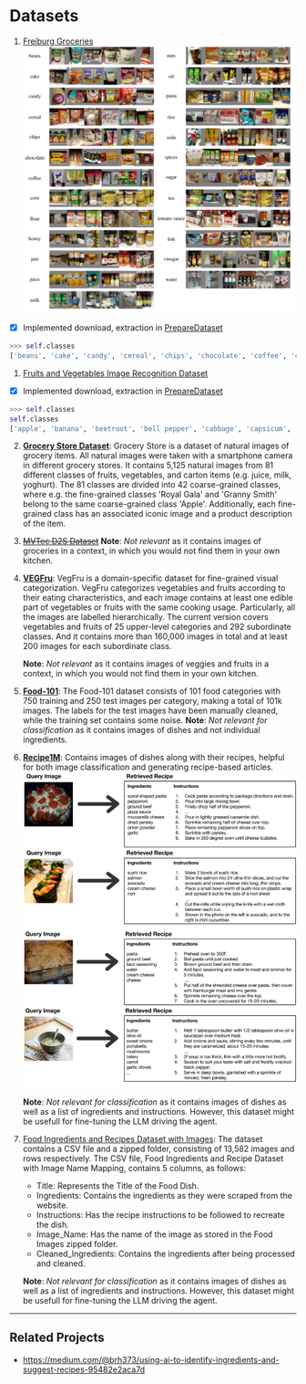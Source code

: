 # Datasets

1. [Freiburg Groceries](http://aisdatasets.informatik.uni-freiburg.de/freiburg_groceries_dataset/)
![Freiburg Groceries](/docs/assets/data/freiburg_groceries.png)
  - [x] Implemented download, extraction in [PrepareDataset](/src/ingredient_classifier/ingredient_classifier/datahandling/prepare_datasets.py)
```py
>>> self.classes
['beans', 'cake', 'candy', 'cereal', 'chips', 'chocolate', 'coffee', 'corn', 'fish', 'flour', 'honey', 'jam', 'juice', 'milk', 'nuts', 'oil', 'pasta', 'rice', 'soda', 'spices', 'sugar', 'tea', 'tomato_sauce', 'vinegar', 'water']
```

1. [Fruits and Vegetables Image Recognition Dataset](https://www.kaggle.com/datasets/kritikseth/fruit-and-vegetable-image-recognition)
  - [x] Implemented download, extraction in [PrepareDataset](/src/ingredient_classifier/ingredient_classifier/datahandling/prepare_datasets.py)
```py
>>> self.classes
self.classes
['apple', 'banana', 'beetroot', 'bell pepper', 'cabbage', 'capsicum', 'carrot', 'cauliflower', 'chilli pepper', 'corn', 'cucumber', 'eggplant', 'garlic', 'ginger', 'grapes', 'jalepeno', 'kiwi', 'lemon', 'lettuce', 'mango', 'onion', 'orange', 'paprika', 'pear', 'peas', 'pineapple', 'pomegranate', 'potato', 'raddish', 'soy beans', 'spinach', 'sweetcorn', 'sweetpotato', 'tomato', 'turnip', 'watermelon']
```

2. [**Grocery Store Dataset**](https://paperswithcode.com/dataset/grocery-store):
Grocery Store is a dataset of natural images of grocery items. All natural images were taken with a smartphone camera in different grocery stores. It contains 5,125 natural images from 81 different classes of fruits, vegetables, and carton items (e.g. juice, milk, yoghurt). The 81 classes are divided into 42 coarse-grained classes, where e.g. the fine-grained classes 'Royal Gala' and 'Granny Smith' belong to the same coarse-grained class 'Apple'. Additionally, each fine-grained class has an associated iconic image and a product description of the item.


1. ~~[MVTec D2S Dataset](https://www.mvtec.com/company/research/datasets/mvtec-d2s/downloads)~~
    **Note**: _Not relevant_ as it contains images of groceries in a context, in which you would not find them in your own kitchen.

2. [**VEGFru**](https://paperswithcode.com/dataset/vegfru): VegFru is a domain-specific dataset for fine-grained visual categorization. VegFru categorizes vegetables and fruits according to their eating characteristics, and each image contains at least one edible part of vegetables or fruits with the same cooking usage. Particularly, all the images are labelled hierarchically. The current version covers vegetables and fruits of 25 upper-level categories and 292 subordinate classes. And it contains more than 160,000 images in total and at least 200 images for each subordinate class.

    **Note**: _Not relevant_ as it contains images of veggies and fruits in a context, in which you would not find them in your own kitchen.

3. [**Food-101**](https://paperswithcode.com/dataset/food-101): The Food-101 dataset consists of 101 food categories with 750 training and 250 test images per category, making a total of 101k images. The labels for the test images have been manually cleaned, while the training set contains some noise.
**Note**: _Not relevant for classification_ as it contains images of dishes and not individual ingredients.

1. [**Recipe1M**](https://paperswithcode.com/dataset/recipe1m-1): Contains images of dishes along with their recipes, helpful for both image classification and generating recipe-based articles.
![Recipe1M](/docs/assets/data/recipe1m.png)

    **Note**: _Not relevant for classification_ as it contains images of dishes as well as a list of ingredients and instructions. However, this dataset might be usefull for fine-tuning the LLM driving the agent.

1. [Food Ingredients and Recipes Dataset with Images](https://www.kaggle.com/datasets/pes12017000148/food-ingredients-and-recipe-dataset-with-images):
The dataset contains a CSV file and a zipped folder, consisting of 13,582 images and rows respectively.
    The CSV file, Food Ingredients and Recipe Dataset with Image Name Mapping, contains 5 columns, as follows:

   - Title: Represents the Title of the Food Dish.
   - Ingredients: Contains the ingredients as they were scraped from the website.
   - Instructions: Has the recipe instructions to be followed to recreate the dish.
   - Image_Name: Has the name of the image as stored in the Food Images zipped folder.
   - Cleaned_Ingredients: Contains the ingredients after being processed and cleaned.

    **Note**: _Not relevant for classification_ as it contains images of dishes as well as a list of ingredients and instructions. However, this dataset might be usefull for fine-tuning the LLM driving the agent.

---

## Related Projects

- <https://medium.com/@brh373/using-ai-to-identify-ingredients-and-suggest-recipes-95482e2aca7d>
